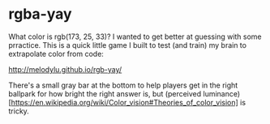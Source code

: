 # rgba-yay
What color is rgb(173, 25, 33)? I wanted to get better at guessing with some prractice. This is a quick little game I built to test (and train) my brain to extrapolate color from code: 

http://melodylu.github.io/rgb-yay/


 There's a small gray bar at the bottom to help players get in the right ballpark for how bright the right answer is, but (perceived luminance)[https://en.wikipedia.org/wiki/Color_vision#Theories_of_color_vision] is tricky.